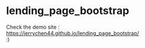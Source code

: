 # lending_page_bootstrap

Check the demo site : https://jerrychen44.github.io/lending_page_bootstrap/  
:)
